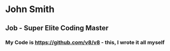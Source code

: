 # John Smith

## Job - Super Elite Coding Master

### My Code is https://github.com/v8/v8 - this, I wrote it all myself
